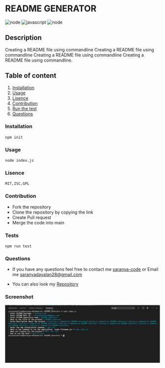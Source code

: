 # README GENERATOR

![node](https://badge.fury.io/js/node.svg)
![javascript](https://img.shields.io/badge/Javascript-100%25-yellowgreen)
![node](https://img.shields.io/badge/npm-100%25-orange)
## Description

Creating a README file using commandline Creating a README file using commandline Creating a README file using commandline Creating a README file using commandline. 

## Table of content

1. [Installation](#installation) 
2. [Usage](#usage) 
3. [Lisence](#lisence) 
4. [Contribution](#contribution) 
5. [Run the test](#test) 
6. [Questions](#Questions) 

### Installation 
    npm init 

### Usage 

    node index.js 

### Lisence 

    MIT,ISC,GPL 

### Contribution 
 
* Fork the repository
* Clone the repository by copying the link
* Create Pull request
* Merge the code into main 

### Tests 

    npm run test
 
### Questions 
      
* If you have any questions feel free to contact me [saranya-code](https://github.com/saranya-code) or Email me saranyadayalan28@gmail.com 
 
* You can also look my [Repository](https://github.com/saranya-code/README_Generator) 

### Screenshot 

![Webpage Screenshot ](./screenshot/readme_questions.png?raw=true)